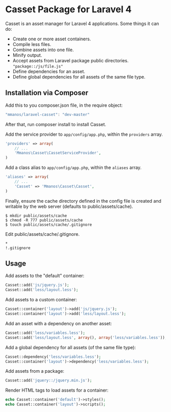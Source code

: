 Casset Package for Laravel 4
============================

Casset is an asset manager for Laravel 4 applications. Some things it can do:

* Create one or more asset containers.
* Compile less files.
* Combine assets into one file.
* Minify output.
* Accept assets from Laravel package public directories. `"package::/js/file.js"`
* Define dependencies for an asset.
* Define global dependencies for all assets of the same file type.

Installation via Composer
-------------------------

Add this to you composer.json file, in the require object:

```javascript
"mmanos/laravel-casset": "dev-master"
```

After that, run composer install to install Casset.

Add the service provider to `app/config/app.php`, within the `providers` array.

```php
'providers' => array(
	// ...
	'Mmanos\Casset\CassetServiceProvider',
)
```

Add a class alias to `app/config/app.php`, within the `aliases` array.

```php
'aliases' => array(
	// ...
	'Casset' => 'Mmanos\Casset\Casset',
)
```

Finally, ensure the cache directory defined in the config file is created
and writable by the web server (defaults to public/assets/cache).

```console
$ mkdir public/assets/cache
$ chmod -R 777 public/assets/cache
$ touch public/assets/cache/.gitignore
```

Edit public/assets/cache/.gitignore.

```
*
!.gitignore
```

Usage
-----

Add assets to the "default" container:

```php
Casset::add('js/jquery.js');
Casset::add('less/layout.less');
```

Add assets to a custom container:

```php
Casset::container('layout')->add('js/jquery.js');
Casset::container('layout')->add('less/layout.less');
```

Add an asset with a dependency on another asset:

```php
Casset::add('less/variables.less');
Casset::add('less/layout.less', array(), array('less/variables.less'));
```

Add a global dependency for all assets (of the same file type):

```php
Casset::dependency('less/variables.less');
Casset::container('layout')->dependency('less/variables.less');
```

Add assets from a package:

```php
Casset::add('jquery::/jquery.min.js');
```

Render HTML tags to load assets for a container:

```php
echo Casset::container('default')->styles();
echo Casset::container('layout')->scripts();
```
